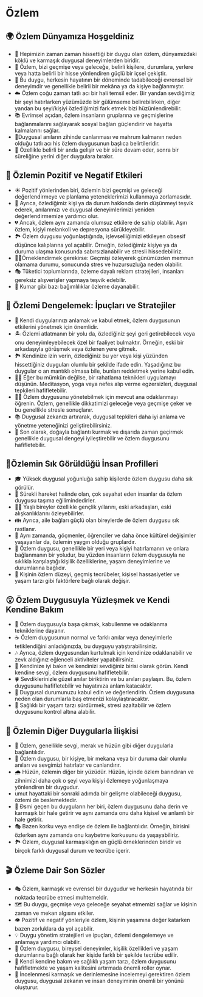 # Özlem

## 🌍 Özlem Dünyamıza Hoşgeldiniz

* 🌱 Hepimizin zaman zaman hissettiği bir duygu olan özlem, dünyamızdaki köklü ve karmaşık duygusal deneyimlerden biridir.
* 🌈 Özlem, bizi geçmişe veya geleceğe, belirli kişilere, durumlara, yerlere veya hatta belirli bir hisse yönlendiren güçlü bir içsel çekiştir.
* 💼 Bu duygu, herkesin hayatının bir döneminde tadabileceği evrensel bir deneyimdir ve genellikle belirli bir mekâna ya da kişiye bağlanmıştır.
* ☁️ Özlem çoğu zaman tatlı acı bir hali temsil eder. Bir yandan sevdiğimiz bir şeyi hatırlarken yüzümüzde bir gülümseme belirebilirken, diğer yandan bu şeyi/kişiyi özlediğimizi fark etmek bizi hüzünlendirebilir.
* 📚 Evrimsel açıdan, özlem insanların gruplarına ve geçmişlerine bağlanmalarını sağlayarak sosyal bağları güçlendirir ve hayatta kalmalarını sağlar.
* 👀Duygusal anıların zihinde canlanması ve mahrum kalmanın neden olduğu tatlı acı his özlem duygusunun başlıca belirtileridir.
* 👣 Özellikle belirli bir anda gelişir ve bir süre devam eder, sonra bir süreliğine yerini diğer duygulara bırakır.

## 💫 Özlemin Pozitif ve Negatif Etkileri

* ☀️ Pozitif yönlerinden biri, özlemin bizi geçmişi ve geleceği değerlendirmeye ve planlama yeteneklerimizi kullanmaya zorlamasıdır.
* 🌊 Ayrıca, özlediğimiz kişi ya da durum hakkında derin düşünmeyi teşvik ederek, anılarımızı ve duygusal deneyimlerimizi yeniden değerlendirmemize yardımcı olur.
* 💔 Ancak, özlem aynı zamanda olumsuz etkilere de sahip olabilir. Aşırı özlem, kişiyi melankoli ve depresyona sürükleyebilir.
* 🏞️ Özlem duygusu yoğunlaştığında, işlevselliğimizi etkileyen obsesif düşünce kalıplarına yol açabilir. Örneğin, özlediğimiz kişiye ya da duruma ulaşma konusunda sabırsızlanabilir ve stresli hissedebiliriz.
* 🏃‍♂️Örneklendirmek gerekirse: Geçmişi özleyerek günümüzden memnun olamama durumu, sonucunda stres ve huzursuzluğa neden olabilir.
* 🎭 Tüketici toplumlarında, özleme dayalı reklam stratejileri, insanları gereksiz alışverişler yapmaya teşvik edebilir.
* 🎲 Kumar gibi bazı bağımlılıklar özleme dayanabilir.

## 🚀 Özlemi Dengelemek: İpuçları ve Stratejiler

* 🥗 Kendi duygularınızı anlamak ve kabul etmek, özlem duygusunun etkilerini yönetmek için önemlidir.
* 🏝️ Özlemi atlatmanın bir yolu da, özlediğiniz şeyi geri getirebilecek veya onu deneyimleyebilecek özel bir faaliyet bulmaktır. Örneğin, eski bir arkadaşıyla görüşmek veya özlenen yere gitmek.
* 🏞️ Kendinize izin verin, özlediğiniz bu yer veya kişi yüzünden hissettiğiniz duyguları olumlu bir şekilde ifade edin. Yaşadığınız bu duygular o an mantıklı olmasa bile, bunları reddetmek yerine kabul edin.
* 💆‍♀️ Eğer bu mümkün değilse, bir rahatlama teknikleri uygulamayı düşünün. Meditasyon, yoga veya nefes alıp verme egzersizleri, duygusal tepkileri hafifletebilir.
* 🧘‍♂️ Özlem duygusunu yönetebilmek için mevcut ana odaklanmayı öğrenin. Özlem, genellikle dikkatimizi geleceğe veya geçmişe çeker ve bu genellikle stresle sonuçlanır.
* 📚 Duygusal zekanızı artırarak, duygusal tepkileri daha iyi anlama ve yönetme yeteneğinizi geliştirebilirsiniz.
* 🌲 Son olarak, doğayla bağlantı kurmak ve dışarıda zaman geçirmek genellikle duygusal dengeyi iyileştirebilir ve özlem duygusunu hafifletebilir.

## 🔎Özlemin Sık Görüldüğü İnsan Profilleri

* 🎓 Yüksek duygusal yoğunluğa sahip kişilerde özlem duygusu daha sık görülür.
* 💼 Sürekli hareket halinde olan, çok seyahat eden insanlar da özlem duygusu taşıma eğilimindedirler.
* 👵🧓 Yaşlı bireyler özellikle gençlik yıllarını, eski arkadaşları, eski alışkanlıklarını özleyebilirler.
* 👪 Ayrıca, aile bağları güçlü olan bireylerde de özlem duygusu sık rastlanır.
* 🧳 Aynı zamanda, göçmenler, öğrenciler ve daha önce kültürel değişimler yaşayanlar da, özlemin yaygın olduğu gruplardır.
* 🏡 Özlem duygusu, genellikle bir yeri veya kişiyi hatırlamanın ve onlara bağlanmanın bir yoludur, bu yüzden insanların özlem duygusuyla ne sıklıkla karşılaştığı kişilik özelliklerine, yaşam deneyimlerine ve durumlarına bağlıdır.
* 🚩 Kişinin özlem düzeyi, geçmiş tecrübeler, kişisel hassasiyetler ve yaşam tarzı gibi faktörlere bağlı olarak değişir.

## 😮 Özlem Duygusuyla Yüzleşmek ve Kendi Kendine Bakım

* 🍵 Özlem duygusuyla başa çıkmak, kabullenme ve odaklanma tekniklerine dayanır.
* ☕️ Özlem duygusunun normal ve farklı anılar veya deneyimlerle tetiklendiğini anladığınızda, bu duyguyu yatıştırabilirsiniz.
* 🎶 Ayrıca, özlem duygusundan kurtulmak için kendinize odaklanabilir ve zevk aldığınız eğlenceli aktiviteler yapabilirsiniz.
* 🛀 Kendinize iyi bakın ve kendinizi sevdiğiniz birisi olarak görün. Kendi kendine sevgi, özlem duygusunu hafifletebilir.
* 🍀 Sevdiklerinizle güzel anılar biriktirin ve bu anıları paylaşın. Bu, özlem duygusunu hafifletebilir ve hayatınıza anlam katacaktır.
* 🧠 Duygusal durumunuzu kabul edin ve değerlendirin. Özlem duygusuna neden olan durumlarla baş etmenizi kolaylaştıracaktır.
* 🍎 Sağlıklı bir yaşam tarzı sürdürmek, stresi azaltabilir ve özlem duygusunu kontrol altına alabilir.

## 💓 Özlemin Diğer Duygularla İlişkisi

* 🌳 Özlem, genellikle sevgi, merak ve hüzün gibi diğer duygularla bağlantılıdır.
* 🌈 Özlem duygusu, bir kişiye, bir mekana veya bir duruma dair olumlu anıları ve sevgimizi hatırlatır ve canlandırır.
* 🌧️ Hüzün, özlemin diğer bir yüzüdür. Hüzün, içinde özlem barındıran ve zihnimizi daha çok o şeyi veya kişiyi özlemeye yoğunlaşmaya yönlendiren bir duygudur.
* umut hayattaki bir sonraki adımda bir gelişme olabileceği duygusu, özlemi de beslemektedir.
* 🎈 Đsmi geçen bu duyguların her biri, özlem duygusunu daha derin ve karmaşık bir hale getirir ve aynı zamanda onu daha kişisel ve anlamlı bir hale getirir.
* 🎭 Bazen korku veya endişe de özlem ile bağlantılıdır. Örneğin, birisini özlerken aynı zamanda onu kaybetme korkusunu da yaşayabiliriz.
* 🏞️ Özlem, duygusal karmaşıklığın en güçlü örneklerinden biridir ve birçok farklı duygusal durum ve tecrübe içerir.

## 🎬 Özleme Dair Son Sözler

* 🎭 Özlem, karmaşık ve evrensel bir duygudur ve herkesin hayatında bir noktada tecrübe etmesi muhtemeldir.
* 🗺️ Bu duygu, geçmişe veya geleceğe seyahat etmemizi sağlar ve kişinin zaman ve mekan algısını etkiler.
* 👁️ Pozitif ve negatif yönleriyle özlem, kişinin yaşamına değer katarken bazen zorluklara da yol açabilir.
* 💡 Duygu yönetim stratejileri ve ipuçları, özlemi dengelemeye ve anlamaya yardımcı olabilir.
* 🎈 Özlem duygusu, bireysel deneyimler, kişilik özellikleri ve yaşam durumlarına bağlı olarak her kişide farklı bir şekilde tecrübe edilir.
* 👣 Kendi kendine bakım ve sağlıklı yaşam tarzı, özlem duygusunu hafifletmekte ve yaşam kalitesini artırmada önemli roller oynar.
* 🌳 İncelenmesi karmaşık ve derinlemesine incelemeyi gerektiren özlem duygusu, duygusal zekanın ve insan deneyiminin önemli bir yönünü oluşturur.
